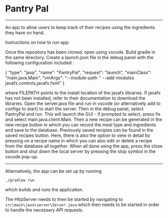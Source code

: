 # **Pantry Pal**
---
An app to allow users to keep track of their recipes using the ingredients they have on hand. 

Instructions on how to run app: 

Once the repository has been cloned, open using vscode. Build gradle in the same directory. Create a launch.json file in the debug panel with the following configuration included : 


{
    "type": "java",
    "name": "PantryPal",
    "request": "launch",
    "mainClass": "main.java.Main",
    "vmArgs": "--module-path '<FILEPATH>' --add-modules javafx.controls,javafx.fxml"
} 


where FILEPATH points to the install location of the javafx libraries. If javafx has not been installed, refer to their documentation to download the libraries. Open the server.java file and run in vscode (or alternatively add to configs to start) to start the server. Then in the debug panel, select PantryPal and run. This will launch the GUI - if prompted to select, press fix and select main.java.client.Main. Then a new recipe can be generated in the new recipe button in which you can record the meal type and ingredients and save to the database. Previously saved recipies can be found in the saved recipes button. Here, there is also the option to view in detail by pressing on a recipe name in which you can also edit or delete a recipe from the database all together. When all done using the app, press the close button and shut down the local server by pressing the stop symbol in the vscode pop-up. 

---
Alternatively, the app can be set up by running

`./gradlew run`

which builds and runs the application.


The HttpServer needs to then be started by navigating to 
`src\main\java\server\Server.java` which then needs to be started in order to handle the necessary API requests.